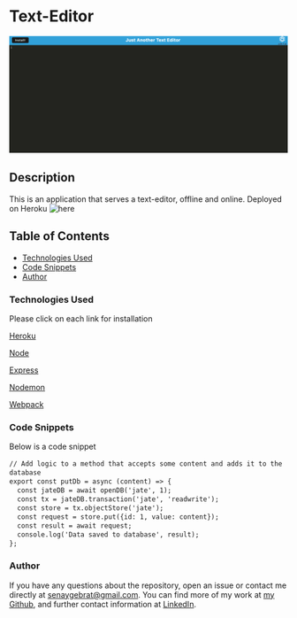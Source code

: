 # Text-Editor

![Insomnia Preview](./Assets/text-editor.png)


## Description

This is an application that serves a text-editor, offline and online. Deployed on Heroku ![here](https://whispering-inlet-96677.herokuapp.com/)

## Table of Contents

- [Technologies Used](#technologies-used)
- [Code Snippets](#code-snippets)
- [Author](#author)


### Technologies Used
Please click on each link for installation

[Heroku](https://www.heroku.com)

[Node](https://nodejs.org/en/download/)

[Express](https://expressjs.com/en/starter/installing.html)

[Nodemon](https://www.npmjs.com/package/nodemon)

[Webpack](https://webpack.js.org/guides/getting-started/)


### Code Snippets

Below is a code snippet 
```
// Add logic to a method that accepts some content and adds it to the database
export const putDb = async (content) => {
  const jateDB = await openDB('jate', 1);
  const tx = jateDB.transaction('jate', 'readwrite');
  const store = tx.objectStore('jate');
  const request = store.put({id: 1, value: content});
  const result = await request;
  console.log('Data saved to database', result);
};
```


### Author

If you have any questions about the repository, open an issue or contact me directly at senaygebrat@gmail.com. You can find more of my work at [my Github](https://github.com/senaygebrat?tab=repositories), and further contact information at [LinkedIn](https://linkedin.com/in/senayg).